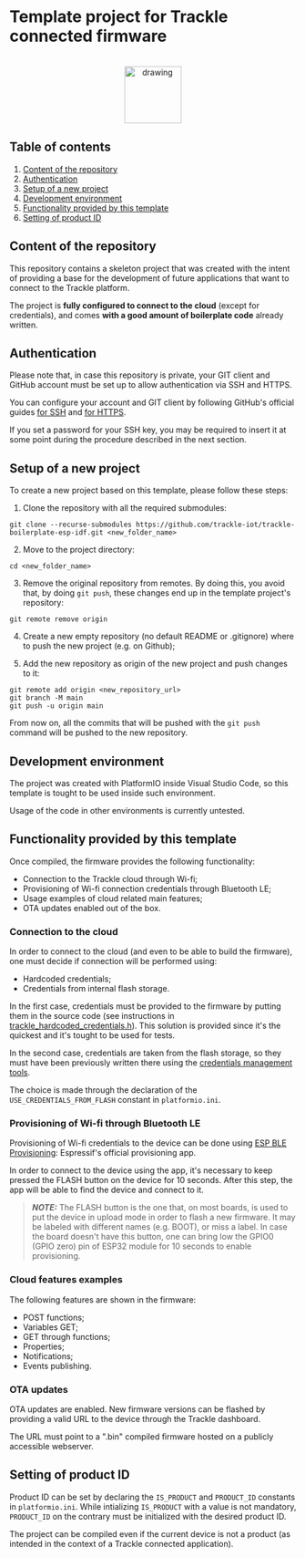 # Template project for Trackle connected firmware

<p align="center">
<br><img src="https://www.trackle.io/wp-content/uploads/2022/06/iot-platform-trackle.png" alt="drawing" width="100"/></p>

## Table of contents

1. [Content of the repository](#content-of-the-repository)
2. [Authentication](#authentication)
3. [Setup of a new project](#setup-of-a-new-project)
4. [Development environment](#development-environment)
5. [Functionality provided by this template](#functionality-provided-by-this-template)
6. [Setting of product ID](#setting-of-product-id)


## Content of the repository

This repository contains a skeleton project that was created with the intent of providing a base for the development of future applications that want to connect to the Trackle platform.

The project is **fully configured to connect to the cloud** (except for credentials), and comes **with a good amount of boilerplate code** already written.

## Authentication

Please note that, in case this repository is private, your GIT client and GitHub account must be set up to allow authentication via SSH and HTTPS.

You can configure your account and GIT client by following GitHub's official guides [for SSH](https://docs.github.com/en/authentication/connecting-to-github-with-ssh/adding-a-new-ssh-key-to-your-github-account) and [for HTTPS](https://docs.github.com/en/enterprise-server@3.4/authentication/keeping-your-account-and-data-secure/creating-a-personal-access-token).

If you set a password for your SSH key, you may be required to insert it at some point during the procedure described in the next section. 

## Setup of a new project

To create a new project based on this template, please follow these steps:

1. Clone the repository with all the required submodules:

```
git clone --recurse-submodules https://github.com/trackle-iot/trackle-boilerplate-esp-idf.git <new_folder_name>
```

2. Move to the project directory:

```
cd <new_folder_name>
```

3. Remove the original repository from remotes. By doing this, you avoid that, by doing `git push`, these changes end up in the template project's repository:

```
git remote remove origin
```

4. Create a new empty repository (no default README or .gitignore) where to push the new project (e.g. on Github);

5. Add the new repository as origin of the new project and push changes to it:

```
git remote add origin <new_repository_url>
git branch -M main
git push -u origin main
```

From now on, all the commits that will be pushed with the `git push` command will be pushed to the new repository.

## Development environment

The project was created with PlatformIO inside Visual Studio Code, so this template is tought to be used inside such environment.

Usage of the code in other environments is currently untested.

## Functionality provided by this template

Once compiled, the firmware provides the following functionality:
  * Connection to the Trackle cloud through Wi-fi;
  * Provisioning of Wi-fi connection credentials through Bluetooth LE;
  * Usage examples of cloud related main features;
  * OTA updates enabled out of the box.

### Connection to the cloud

In order to connect to the cloud (and even to be able to build the firmware), one must decide if connection will be performed using:
  * Hardcoded credentials;
  * Credentials from internal flash storage.

In the first case, credentials must be provided to the firmware by putting them in the source code (see instructions in [trackle_hardcoded_credentials.h](include/trackle_hardcoded_credentials.h)). This solution is provided since it's the quickest and it's tought to be used for tests.

In the second case, credentials are taken from the flash storage, so they must have been previously written there using the [credentials management tools](https://github.com/trackle-iot/trackle-device-id-generator.git).

The choice is made through the declaration of the `USE_CREDENTIALS_FROM_FLASH` constant in `platformio.ini`.

### Provisioning of Wi-fi through Bluetooth LE

Provisioning of Wi-fi credentials to the device can be done using [ESP BLE Provisioning](https://play.google.com/store/apps/details?id=com.espressif.provble): Espressif's official provisioning app.

In order to connect to the device using the app, it's necessary to keep pressed the FLASH button on the device for 10 seconds. After this step, the app will be able to find the device and connect to it.

> **_NOTE:_**  The FLASH button is the one that, on most boards, is used to put the device in upload mode in order to flash a new firmware. It may be labeled with different names (e.g. BOOT), or miss a label. In case the board doesn't have this button, one can bring low the GPIO0 (GPIO zero) pin of ESP32 module for 10 seconds to enable provisioning.

### Cloud features examples

The following features are shown in the firmware:
  * POST functions;
  * Variables GET;
  * GET through functions;
  * Properties;
  * Notifications;
  * Events publishing.

### OTA updates

OTA updates are enabled. New firmware versions can be flashed by providing a valid URL to the device through the Trackle dashboard.

The URL must point to a ".bin" compiled firmware hosted on a publicly accessible webserver.

## Setting of product ID

Product ID can be set by declaring the `IS_PRODUCT` and `PRODUCT_ID` constants in `platformio.ini`. While intializing `IS_PRODUCT` with a value is not mandatory, `PRODUCT_ID` on the contrary must be initialized with the desired product ID.

The project can be compiled even if the current device is not a product (as intended in the context of a Trackle connected application).